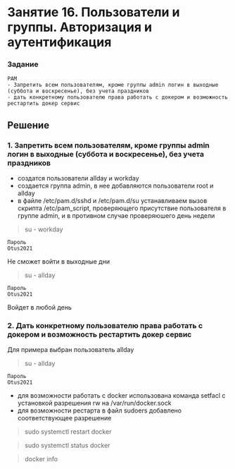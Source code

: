 # Занятие 16. Пользователи и группы. Авторизация и аутентификация 

### Задание
```
PAM
- Запретить всем пользователям, кроме группы admin логин в выходные (суббота и воскресенье), без учета праздников
- дать конкретному пользователю права работать с докером и возможность рестартить докер сервис
```
## Решение

### 1. Запретить всем пользователям, кроме группы admin логин в выходные (суббота и воскресенье), без учета праздников
- создатся пользователи allday и workday
- создается группа admin, в нее добавляются пользователи root и allday
- в файле /etc/pam.d/sshd и /etc/pam.d/su устанавливаем вызов скрипта /etc/pam_script, проверяющего присутствие пользователя в группе admin, и в противном случае проверяюшего день недели

>su - workday
```
Пароль
Otus2021
```
Не сможет войти в выходные дни
>su - allday
```
Пароль
Otus2021
```
Войдет в любой день

### 2. Дать конкретному пользователю права работать с докером и возможность рестартить докер сервис
Для примера выбран пользователь allday

>su - allday
```
Пароль
Otus2021
```
- для возможности работать с docker использована команда setfacl с установкой разрешения rw на /var/run/docker.sock
- для возможности рестарта в файл sudoers добавлено соответствующее разрешение
>sudo systemctl restart docker

>sudo systemctl status docker

>docker info
